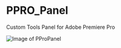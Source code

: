 # PPRO_Panel
Custom Tools Panel for Adobe Premiere Pro

![Image of PProPanel](https://creatoratnight.com/github/PProPanel.png)
